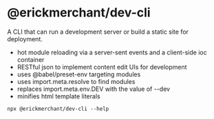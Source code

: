 # @erickmerchant/dev-cli

A CLI that can run a development server or build a static site for deployment.

- hot module reloading via a server-sent events and a client-side ioc container
- RESTful json to implement content edit UIs for development
- uses @babel/preset-env targeting modules
- uses import.meta.resolve to find modules
- replaces import.meta.env.DEV with the value of --dev
- minifies html template literals

```
npx @erickmerchant/dev-cli --help
```
